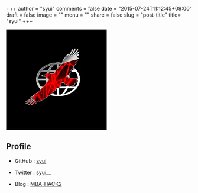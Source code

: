 +++
author = "syui"
comments = false
date = "2015-07-24T11:12:45+09:00"
draft = false
image = ""
menu = ""
share = false
slug = "post-title"
title= "syui"
+++

<img src="https://raw.githubusercontent.com/mba-hack/images/master/phoenix/phoenix_world.png" height="272" width="272" alt="syui">

## Profile

- GitHub : [syui](https://github.com/syui)

- Twitter : [syui__](https://twitter.com/syui__)

- Blog : [MBA-HACK2](https://syui.github.io/)

